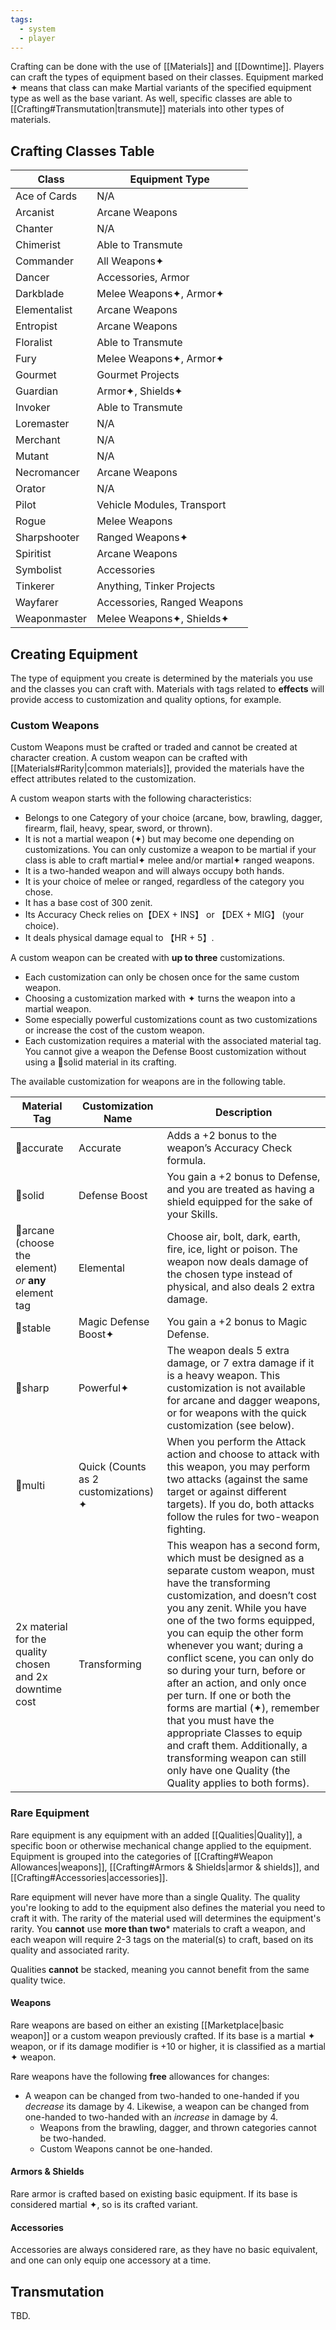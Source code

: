 ```yaml
---
tags:
  - system
  - player
---
```

Crafting can be done with the use of [[Materials]] and [[Downtime]]. Players can craft the types of equipment based on their classes. Equipment marked ✦ means that class can make Martial variants of the specified equipment type as well as the base variant. As well, specific classes are able to [[Crafting#Transmutation|transmute]] materials into other types of materials.
## Crafting Classes Table

| Class        | Equipment Type              |
| ------------ | --------------------------- |
| Ace of Cards | N/A                         |
| Arcanist     | Arcane Weapons              |
| Chanter      | N/A                         |
| Chimerist    | Able to Transmute           |
| Commander    | All Weapons✦                |
| Dancer       | Accessories, Armor          |
| Darkblade    | Melee Weapons✦, Armor✦      |
| Elementalist | Arcane Weapons              |
| Entropist    | Arcane Weapons              |
| Floralist    | Able to Transmute           |
| Fury         | Melee Weapons✦, Armor✦      |
| Gourmet      | Gourmet Projects            |
| Guardian     | Armor✦, Shields✦            |
| Invoker      | Able to Transmute           |
| Loremaster   | N/A                         |
| Merchant     | N/A                         |
| Mutant       | N/A                         |
| Necromancer  | Arcane Weapons              |
| Orator       | N/A                         |
| Pilot        | Vehicle Modules, Transport  |
| Rogue        | Melee Weapons               |
| Sharpshooter | Ranged Weapons✦             |
| Spiritist    | Arcane Weapons              |
| Symbolist    | Accessories                 |
| Tinkerer     | Anything, Tinker Projects   |
| Wayfarer     | Accessories, Ranged Weapons |
| Weaponmaster | Melee Weapons✦, Shields✦    |
## Creating Equipment
The type of equipment you create is determined by the materials you use and the classes you can craft with. Materials with tags related to **effects** will provide access to customization and quality options, for example.
### Custom Weapons
Custom Weapons must be crafted or traded and cannot be created at character creation. A custom weapon can be crafted with [[Materials#Rarity|common materials]], provided the materials have the effect attributes related to the customization.

A custom weapon starts with the following characteristics:
* Belongs to one Category of your choice (arcane, bow, brawling, dagger, firearm, flail, heavy, spear, sword, or thrown).
* It is not a martial weapon (✦) but may become one depending on customizations. You can only customize a weapon to be martial if your class is able to craft martial✦ melee and/or martial✦ ranged weapons.
* It is a two-handed weapon and will always occupy both hands.
* It is your choice of melee or ranged, regardless of the category you chose.
* It has a base cost of 300 zenit.
* Its Accuracy Check relies on【DEX + INS】 or 【DEX + MIG】 (your choice).
* It deals physical damage equal to 【HR + 5】.

A custom weapon can be created with **up to three** customizations. 
* Each customization can only be chosen once for the same custom weapon.
* Choosing a customization marked with ✦ turns the weapon into a martial weapon.
* Some especially powerful customizations count as two customizations or increase the cost of the custom weapon.
* Each customization requires a material with the associated material tag. You cannot give a weapon the Defense Boost customization without using a 🔳solid material in its crafting.

The available customization for weapons are in the following table.

| Material Tag                                            | Customization Name                   | Description                                                                                                                                                                                                                                                                                                                                                                                                                                                                                                                                                                                                 |
| ------------------------------------------------------- | ------------------------------------ | ----------------------------------------------------------------------------------------------------------------------------------------------------------------------------------------------------------------------------------------------------------------------------------------------------------------------------------------------------------------------------------------------------------------------------------------------------------------------------------------------------------------------------------------------------------------------------------------------------------- |
| 🎯accurate                                              | Accurate                             | Adds a +2 bonus to the weapon’s Accuracy Check formula.                                                                                                                                                                                                                                                                                                                                                                                                                                                                                                                                                     |
| 🔳solid                                                 | Defense Boost                        | You gain a +2 bonus to Defense, and you are treated as having a shield equipped for the sake of your Skills.                                                                                                                                                                                                                                                                                                                                                                                                                                                                                                |
| 🔮arcane (choose the element) *or* **any** element tag  | Elemental                            | Choose air, bolt, dark, earth, fire, ice, light or poison. The weapon now deals damage of the chosen type instead of physical, and also deals 2 extra damage.                                                                                                                                                                                                                                                                                                                                                                                                                                               |
| 🔗stable                                                | Magic Defense Boost✦                 | You gain a +2 bonus to Magic Defense.                                                                                                                                                                                                                                                                                                                                                                                                                                                                                                                                                                       |
| 🔺sharp                                                 | Powerful✦                            | The weapon deals 5 extra damage, or 7 extra damage if it is a heavy weapon. This customization is not available for arcane and dagger weapons, or for weapons with the quick customization (see below).                                                                                                                                                                                                                                                                                                                                                                                                     |
| 💠multi                                                 | Quick (Counts as 2 customizations) ✦ | When you perform the Attack action and choose to attack with this weapon, you may perform two attacks (against the same target or against different targets). If you do, both attacks follow the rules for two-weapon fighting.                                                                                                                                                                                                                                                                                                                                                                             |
| 2x material for the quality chosen and 2x downtime cost | Transforming                         | This weapon has a second form, which must be designed as a separate custom weapon, must have the transforming customization, and doesn’t cost you any zenit. While you have one of the two forms equipped, you can equip the other form whenever you want; during a conflict scene, you can only do so during your turn, before or after an action, and only once per turn. If one or both the forms are martial (✦), remember that you must have the appropriate Classes to equip and craft them. Additionally, a transforming weapon can still only have one Quality (the Quality applies to both forms). |
### Rare Equipment
Rare equipment is any equipment with an added [[Qualities|Quality]], a specific boon or otherwise mechanical change applied to the equipment. Equipment is grouped into the categories of [[Crafting#Weapon Allowances|weapons]], [[Crafting#Armors & Shields|armor & shields]], and [[Crafting#Accessories|accessories]].

Rare equipment will never have more than a single Quality. The quality you're looking to add to the equipment also defines the material you need to craft it with. The rarity of the material used will determines the equipment's rarity. You **cannot** use **more than two*** materials to craft a weapon, and each weapon will require 2-3 tags on the material(s) to craft, based on its quality and associated rarity.

Qualities **cannot** be stacked, meaning you cannot benefit from the same quality twice.
#### Weapons
Rare weapons are based on either an existing [[Marketplace|basic weapon]] or a custom weapon previously crafted. If its base is a martial ✦ weapon, or if its damage modifier is +10 or higher, it is classified as a martial ✦ weapon.

Rare weapons have the following **free** allowances for changes:
* A weapon can be changed from two-handed to one-handed if you *decrease* its damage by 4. Likewise, a weapon can be changed from one-handed to two-handed with an *increase* in damage by 4.
	* Weapons from the brawling, dagger, and thrown categories cannot be two-handed.
	* Custom Weapons cannot be one-handed.
#### Armors & Shields
Rare armor is crafted based on existing basic equipment. If its base is considered martial ✦, so is its crafted variant.
#### Accessories
Accessories are always considered rare, as they have no basic equivalent, and one can only equip one accessory at a time.
## Transmutation
TBD.